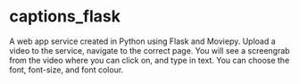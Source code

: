 # captions_flask

A web app service created in Python using Flask and Moviepy. Upload a video to the service, navigate to the correct page.
You will see a screengrab from the video where you can click on, and type in text. You can choose the font, font-size, and font
colour.
